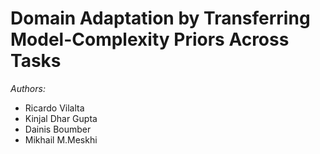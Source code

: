# Domain Adaptation by Transferring Model-Complexity Priors Across Tasks

*Authors:*

- Ricardo Vilalta
- Kinjal Dhar Gupta
- Dainis Boumber
- Mikhail M.Meskhi

